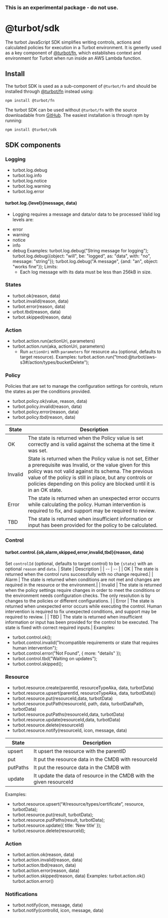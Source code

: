 ### This is an experimental package - do not use.

# @turbot/sdk

The turbot JavaScript SDK simplifies writing controls, actions and calculated
policies for execution in a Turbot environment. It is generlly used as
a key component of [@turbot/fn](https://github.com/turbot/fn), which
establishes context and environment for Turbot when run inside an AWS
Lambda function.

## Install

The turbot SDK is used as a sub-component of `@turbot/fn` and should be installed through [@turbot/fn](https://github.com/turbot/fn) instead using:

```
npm install @turbot/fn
```

The turbot SDK can be used without `@turbot/fn` with the source downloadable from [GitHub](https://github.com/turbot/sdk). The easiest installation is through npm by running:

```
npm install @turbot/sdk
```

## SDK components

### Logging

- turbot.log.debug
- turbot.log.info
- turbot.log.notice
- turbot.log.warning
- turbot.log.error

#### turbot.log.{level}(message, data)

- Logging requires a message and data/or data to be processed
  Valid log levels are:

* error
* warning
* notice
* info
* debug
  Examples:
  turbot.log.debug("String message for logging");
  turbot.log.debug({object: "will", be: "logged", as: "data", with: "no", message: "string"});
  turbot.log.debug("A message", {and: "an", object: "works fine"});
  Limits:
  - Each log message with its data must be less than 256kB in size.

### States

- turbot.ok(reason, data)
- turbot.invalid(reason, data)
- turbot.error(reason, data)
- urbot.tbd(reason, data)
- turbot.skipped(reason, data)

### Action

- turbot.action.run(actionUri, parameters)
- turbot.action.run(aka, actionUri, parameters)
  - Run `actionUri` with `parameters` for resource `aka` (optional, defaults to target resource).
    Examples:
    turbot.action.run("tmod:@turbot/aws-s3#/action/types/bucketDelete");

### Policy

Policies that are set to manage the configuration settings for controls, return the states as per the conditions provided.

- turbot.policy.ok(value, reason, data)
- turbot.policy.invalid(reason, data)
- turbot.policy.error(reason, data)
- turbot.policy.tbd(reason, data)

| State   | Description                                                                                                                                                                                                                                                                                                   |
| ------- | ------------------------------------------------------------------------------------------------------------------------------------------------------------------------------------------------------------------------------------------------------------------------------------------------------------- |
| OK      | The state is returned when the Policy value is set correctly and is valid against the schema at the time it was set.                                                                                                                                                                                          |
| Invalid | State is returned when the Policy value is not set, Either a prerequisite was Invalid, or the value given for this policy was not valid against its schema. The previous value of the policy is still in place, but any controls or policies depending on this policy are blocked until it is in an OK state. |
| Error   | The state is returned when an unexpected error occurrs while calculating the policy. Human intervention is required to fix, and support may be required to review.                                                                                                                                            |
| TBD     | The state is returned when insufficient information or input has been provided for the policy to be calculated.                                                                                                                                                                                               |

### Control

#### turbot.control.{ok,alarm,skipped,error,invalid,tbd}(reason, data)

Set `controlId` (optional, defaults to target control) to be `{state}` with an optional `reason` and `data`.
| State | Description |
| -- | -- |
| OK | The state is returned when the control runs successfully with no change required.|
| Alarm | The state is returned when conditions are not met and changes are required in the resource or the environment.|
| Invalid | The state is returned when the policy settings require changes in order to meet the conditions or the environment needs configuration checks. The only resolution is by changes to the policies or different configurations. |
| Error | The state is returned when unexpected error occurs while executing the control. Human intervention is required to fix unexpected conditions, and support may be required to review. |
| TBD | The state is returned when insufficient information or input has been provided for the control to be executed. The state is fixed with correct required inputs.|
Examples:

- turbot.control.ok();
- turbot.control.invalid("Incompatible requirements or state that requires human intervention");
- turbot.control.error("Not Found", { more: "details" });
- turbot.control.tbd("Waiting on updates");
- turbot.control.skipped();

### Resource

- turbot.resource.create(parentId, resourceTypeAka, data, turbotData)
- turbot.resource.upsert(parentId, resourceTypeAka, data, turbotData))
- turbot.resource.put(resourceId,data, turbotData)
- turbot.resource.putPath(resourceId, path, data, turbotDataPath, turbotData)
- turbot.resource.putPaths(resourceId,data, turbotData)
- turbot.resource.update(resourceId,data, turbotData)
- turbot.resource.delete(resourceId)
- turbot.resource.notify(resourceId, icon, message, data)

| State    | Description                                                          |
| -------- | -------------------------------------------------------------------- |
| upsert   | It upsert the resource with the parentID                             |
| put      | It put the resource data in the CMDB with resourceId                 |
| putPaths | It put the resource data in the CMDB with                            |
| update   | It update the data of resource in the CMDB with the given resourceId |

Examples:

- turbot.resource.upsert(“#/resource/types/certificate”, resource, turbotData);
- turbot.resource.put(result, turbotData);
- turbot.resource.putPaths(result, turbotData);
- turbot.resource.update({ title: ‘New title’ });
- turbot.resource.delete(resourceId);

### Action

- turbot.action.ok(reason, data)
- turbot.action.invalid(reason, data)
- turbot.action.tbd(reason, data)
- turbot.action.error(reason, data)
- turbot.action.skipped(reason, data)
  Examples:
  turbot.action.ok()
  turbot.action.error()

### Notifications

- turbot.notify(icon, message, data)
- turbot.notify(controlId, icon, message, data)
